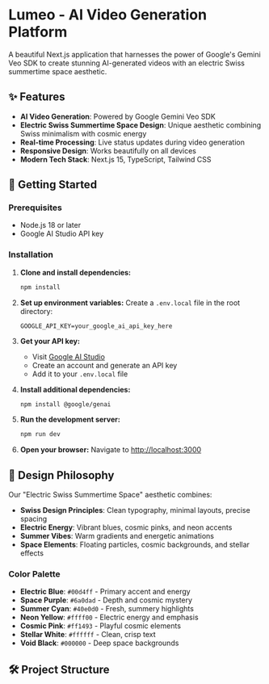 # Lumeo - AI Video Generation Platform

A beautiful Next.js application that harnesses the power of Google's Gemini Veo SDK to create stunning AI-generated videos with an electric Swiss summertime space aesthetic.

## ✨ Features

- **AI Video Generation**: Powered by Google Gemini Veo SDK
- **Electric Swiss Summertime Space Design**: Unique aesthetic combining Swiss minimalism with cosmic energy
- **Real-time Processing**: Live status updates during video generation
- **Responsive Design**: Works beautifully on all devices
- **Modern Tech Stack**: Next.js 15, TypeScript, Tailwind CSS

## 🚀 Getting Started

### Prerequisites

- Node.js 18 or later
- Google AI Studio API key

### Installation

1. **Clone and install dependencies:**
   ```bash
   npm install
   ```

2. **Set up environment variables:**
   Create a `.env.local` file in the root directory:
   ```env
   GOOGLE_API_KEY=your_google_ai_api_key_here
   ```

3. **Get your API key:**
   - Visit [Google AI Studio](https://ai.google.dev/)
   - Create an account and generate an API key
   - Add it to your `.env.local` file

4. **Install additional dependencies:**
   ```bash
   npm install @google/genai
   ```

5. **Run the development server:**
   ```bash
   npm run dev
   ```

6. **Open your browser:**
   Navigate to [http://localhost:3000](http://localhost:3000)

## 🎨 Design Philosophy

Our "Electric Swiss Summertime Space" aesthetic combines:

- **Swiss Design Principles**: Clean typography, minimal layouts, precise spacing
- **Electric Energy**: Vibrant blues, cosmic pinks, and neon accents
- **Summer Vibes**: Warm gradients and energetic animations
- **Space Elements**: Floating particles, cosmic backgrounds, and stellar effects

### Color Palette

- **Electric Blue**: `#00d4ff` - Primary accent and energy
- **Space Purple**: `#6a0dad` - Depth and cosmic mystery  
- **Summer Cyan**: `#40e0d0` - Fresh, summery highlights
- **Neon Yellow**: `#ffff00` - Electric energy and emphasis
- **Cosmic Pink**: `#ff1493` - Playful cosmic elements
- **Stellar White**: `#ffffff` - Clean, crisp text
- **Void Black**: `#000000` - Deep space backgrounds

## 🛠️ Project Structure
